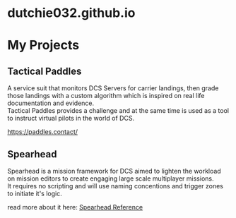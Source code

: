 # dutchie032.github.io

# My Projects 

## Tactical Paddles

A service suit that monitors DCS Servers for carrier landings, then grade those landings with a custom algorithm which is inspired on real life documentation and evidence. <br/>
Tactical Paddles provides a challenge and at the same time is used as a tool to instruct virtual pilots in the world of DCS.

https://paddles.contact/

## Spearhead

Spearhead is a mission framework for DCS aimed to lighten the workload on mission editors to create engaging large scale multiplayer missions. <br/>
It requires no scripting and will use naming concentions and trigger zones to initiate it's logic. 

read more about it here: [Spearhead Reference](https://dutchie032.github.io/Spearhead/Reference.html)

